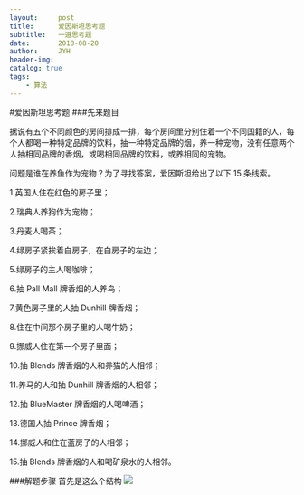 ```yaml
---
layout:     post
title:      爱因斯坦思考题 
subtitle:   一道思考题
date:       2018-08-20
author:     JYH
header-img: 
catalog: true
tags:
    - 算法
---
```


#爱因斯坦思考题 
###先来题目

据说有五个不同颜色的房间排成一排，每个房间里分别住着一个不同国籍的人，每个人都喝一种特定品牌的饮料，抽一种特定品牌的烟，养一种宠物，没有任意两个人抽相同品牌的香烟，或喝相同品牌的饮料，或养相同的宠物。

问题是谁在养鱼作为宠物？为了寻找答案，爱因斯坦给出了以下 15 条线索。

1.英国人住在红色的房子里；

2.瑞典人养狗作为宠物；

3.丹麦人喝茶；

4.绿房子紧挨着白房子，在白房子的左边；

5.绿房子的主人喝咖啡；

6.抽 Pall Mall 牌香烟的人养鸟；

7.黄色房子里的人抽 Dunhill 牌香烟；

8.住在中间那个房子里的人喝牛奶；

9.挪威人住在第一个房子里面；

10.抽 Blends 牌香烟的人和养猫的人相邻；

11.养马的人和抽 Dunhill 牌香烟的人相邻；

12.抽 BlueMaster 牌香烟的人喝啤酒；

13.德国人抽 Prince 牌香烟；

14.挪威人和住在蓝房子的人相邻；

15.抽 Blends 牌香烟的人和喝矿泉水的人相邻。

###解题步骤
首先是这么个结构
![](https://shadowpriest.oss-cn-beijing.aliyuncs.com/githubio/20180820-001.png)